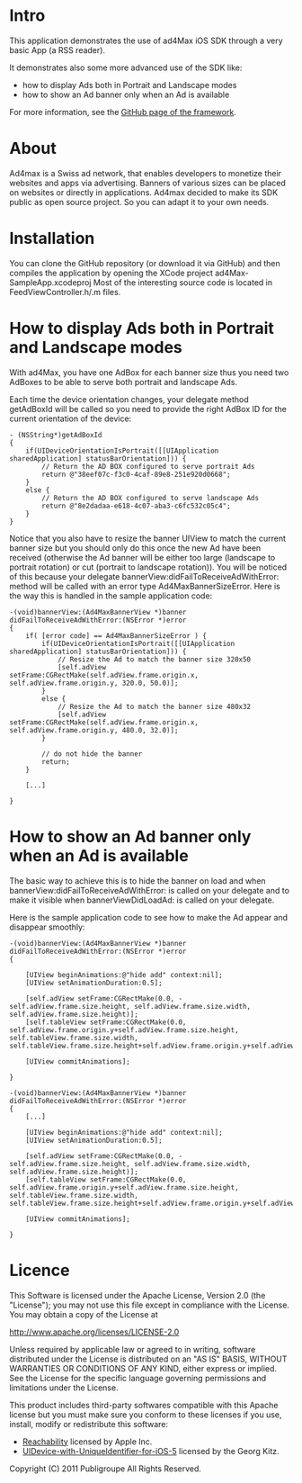 Intro
=======================

This application demonstrates the use of ad4Max iOS SDK through a very basic App (a RSS reader).

It demonstrates also some more advanced use of the SDK like:
- how to display Ads both in Portrait and Landscape modes
- how to show an Ad banner only when an Ad is available

For more information, see the [GitHub page of the framework](https://github.com/Clentz/ad4Max-SDK-iOS).

About
=======================
Ad4max is a Swiss ad network, that enables developers to monetize their websites and apps via advertising. Banners of various sizes can be placed on websites or directly in applications. 
Ad4max decided to make its SDK public as open source project. So you can adapt it to your own needs.

Installation
=======================

You can clone the GitHub repository (or download it via GitHub) and then compiles the application by opening the XCode project ad4Max-SampleApp.xcodeproj
Most of the interesting source code is located in FeedViewController.h/.m files.

How to display Ads both in Portrait and Landscape modes
=======================

With ad4Max, you have one AdBox for each banner size thus you need two AdBoxes to be able to serve both portrait and landscape Ads.

Each time the device orientation changes, your delegate method getAdBoxId will be called so you need to provide the right AdBox ID for the current orientation of the device:

	- (NSString*)getAdBoxId
	{
	    if(UIDeviceOrientationIsPortrait([[UIApplication sharedApplication] statusBarOrientation])) {
	        // Return the AD BOX configured to serve portrait Ads
	        return @"38eef07c-f3c0-4caf-89e8-251e920d0668";
	    }
	    else {
	        // Return the AD BOX configured to serve landscape Ads
	        return @"8e2dadaa-e618-4c07-aba3-c6fc532c05c4";
	    }
	}

Notice that you also have to resize the banner UIView to match the current banner size but you should only do this once the new Ad have been received (otherwise the Ad banner will be either too large (landscape to portrait rotation) or cut (portrait to landscape rotation)). You will be noticed of this because your delegate bannerView:didFailToReceiveAdWithError: method will be called with an error type Ad4MaxBannerSizeError. Here is the way this is handled in the sample application code:

	-(void)bannerView:(Ad4MaxBannerView *)banner didFailToReceiveAdWithError:(NSError *)error
	{
    	if( [error code] == Ad4MaxBannerSizeError ) {        
        	if(UIDeviceOrientationIsPortrait([[UIApplication sharedApplication] statusBarOrientation])) {
            	// Resize the Ad to match the banner size 320x50
            	[self.adView setFrame:CGRectMake(self.adView.frame.origin.x, self.adView.frame.origin.y, 320.0, 50.0)];
        	}
        	else {
            	// Resize the Ad to match the banner size 480x32
            	[self.adView setFrame:CGRectMake(self.adView.frame.origin.x, self.adView.frame.origin.y, 480.0, 32.0)];
        	}        
        
        	// do not hide the banner
        	return;
    	}

    	[...]

	}



How to show an Ad banner only when an Ad is available
=======================

The basic way to achieve this is to hide the banner on load and when bannerView:didFailToReceiveAdWithError: is called on your delegate and to make it visible when bannerViewDidLoadAd: is called on your delegate.

Here is the sample application code to see how to make the Ad appear and disappear smoothly:

	-(void)bannerView:(Ad4MaxBannerView *)banner didFailToReceiveAdWithError:(NSError *)error
	{

	    [UIView beginAnimations:@"hide add" context:nil];
	    [UIView setAnimationDuration:0.5];

	    [self.adView setFrame:CGRectMake(0.0, -self.adView.frame.size.height, self.adView.frame.size.width, self.adView.frame.size.height)];
	    [self.tableView setFrame:CGRectMake(0.0, self.adView.frame.origin.y+self.adView.frame.size.height, self.tableView.frame.size.width, self.tableView.frame.size.height+self.adView.frame.origin.y+self.adView.frame.size.height)];

	    [UIView commitAnimations];

	}
	
	-(void)bannerView:(Ad4MaxBannerView *)banner didFailToReceiveAdWithError:(NSError *)error
	{
		[...]
		
	    [UIView beginAnimations:@"hide add" context:nil];
	    [UIView setAnimationDuration:0.5];

	    [self.adView setFrame:CGRectMake(0.0, -self.adView.frame.size.height, self.adView.frame.size.width, self.adView.frame.size.height)];
	    [self.tableView setFrame:CGRectMake(0.0, self.adView.frame.origin.y+self.adView.frame.size.height, self.tableView.frame.size.width, self.tableView.frame.size.height+self.adView.frame.origin.y+self.adView.frame.size.height)];

	    [UIView commitAnimations];

	}
	
Licence
===========

This Software is licensed under the Apache License, Version 2.0 (the "License"); you may not
use this file except in compliance with the License.  You may obtain a copy
of the License at

http://www.apache.org/licenses/LICENSE-2.0

Unless required by applicable law or agreed to in writing, software
distributed under the License is distributed on an "AS IS" BASIS, WITHOUT
WARRANTIES OR CONDITIONS OF ANY KIND, either express or implied.  See the
License for the specific language governing permissions and limitations under
the License.

This product includes third-party softwares compatible with this Apache license but you must make sure you conform to these licenses if you use, install, modify or redistribute this software:

- [Reachability](http://developer.apple.com/library/ios/#samplecode/Reachability/Introduction/Intro.html) licensed by Apple Inc.
- [UIDevice-with-UniqueIdentifier-for-iOS-5](https://github.com/gekitz/UIDevice-with-UniqueIdentifier-for-iOS-5/blob/master/license) licensed by the Georg Kitz. 

Copyright (C) 2011 Publigroupe All Rights Reserved.


